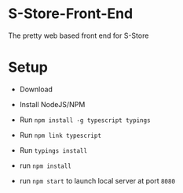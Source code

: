 # S-Store-Front-End
The pretty web based front end for S-Store


# Setup

* Download

* Install NodeJS/NPM
* Run `npm install -g typescript typings`
* Run `npm link typescript`
* Run `typings install`
* run `npm install`
* run `npm start` to launch local server at port `8080`
